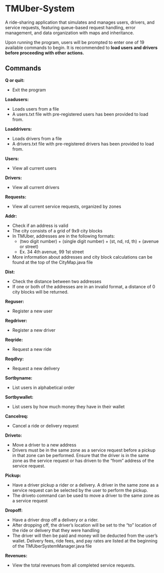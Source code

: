 # TMUber-System
A ride-sharing application that simulates and manages users, drivers, and service requests, featuring queue-based request handling, error management, and data organization with maps and inheritance.

Upon running the program, users will be prompted to enter one of 19 available commands to begin. It is recommended to **load users and drivers before proceeding with other actions.**

## Commands

**Q or quit:**
- Exit the program

**Loadusers:**
- Loads users from a file
- A users.txt file with pre-registered users has been provided to load from.

**Loaddrivers:**
- Loads drivers from a file
- A drivers.txt file with pre-registered drivers has been provided to load from. 

**Users:**
- View all current users

**Drivers:**
- View all current drivers

**Requests:**
- View all current service requests, organized by zones

**Addr:**
- Check if an address is valid
- The city consists of a grid of 9x9 city blocks
- In TMUber, addresses are in the following formats:
  - (two digit number) + (single digit number) + (st, nd, rd, th) + (avenue or street)
  - Ex. 34 4th avenue, 99 1st street
- More information about addresses and city block calculations can be found at the top of the CityMap.java file

**Dist:**
- Check the distance between two addresses
- If one or both of the addresses are in an invalid format, a distance of 0 city blocks will be returned.

**Reguser:**
- Register a new user

**Regdriver:**
- Register a new driver

**Reqride:**
- Request a new ride

**Reqdlvy:**
- Request a new delivery

**Sortbyname:**
- List users in alphabetical order

**Sortbywallet:**
- List users by how much money they have in their wallet

**Cancelreq:**
- Cancel a ride or delivery request

**Driveto:**
- Move a driver to a new address
- Drivers must be in the same zone as a service request before a pickup in that zone can be performed. Ensure that the driver is in the same zone as the service request or has driven to the “from” address of the service request.

**Pickup:**
- Have a driver pickup a rider or a delivery.  A driver in the same zone as a service request can be selected by the user to perform the pickup.
- The driveto command can be used to move a driver to the same zone as a service request

**Dropoff:**
- Have a driver drop off a delivery or a rider.
- After dropping off, the driver’s location will be set to the “to” location of the ride or delivery that they were handling
- The driver will then be paid and money will be deducted from the user’s wallet. Delivery fees, ride fees, and pay rates are listed at the beginning of the TMUberSystemManager.java file

**Revenues:**
- View the total revenues from all completed service requests.

